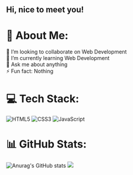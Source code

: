 ## Hi, nice to meet you!

# 💫 About Me:
👯 I’m looking to collaborate on Web Development<br>🌱 I’m currently learning Web Development<br>💬 Ask me about anything<br>⚡ Fun fact: Nothing


# 💻 Tech Stack:
![HTML5](https://img.shields.io/badge/html5-%23E34F26.svg?style=for-the-badge&logo=html5&logoColor=white) ![CSS3](https://img.shields.io/badge/css3-%231572B6.svg?style=for-the-badge&logo=css3&logoColor=white) ![JavaScript](https://img.shields.io/badge/javascript-%23323330.svg?style=for-the-badge&logo=javascript&logoColor=%23F7DF1E)
# 📊 GitHub Stats:
![Anurag's GitHub stats](https://github-readme-stats.vercel.app/api?username=sandyaditya123&show_icons=true&theme=tokyonight)
![](https://github-readme-streak-stats.herokuapp.com/?user=sandyaditya123&theme=&hide_border=false)<br/>

<!-- Proudly created with GPRM ( https://gprm.itsvg.in ) -->
